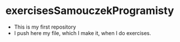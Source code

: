 # exercisesSamouczekProgramisty
* This is my first repository
* I push here my file, which I make it, when I do exercises.
